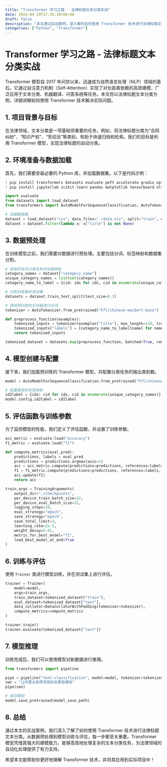 ```yaml
---
title: "Transformer 学习之路 - 法律标题文本分类实战"
date: 2024-04-19T17:35:18+08:00
draft: false
description: "本文通过实战案例，深入解析如何使用 Transformer 技术进行法律标题文本分类，涵盖数据预处理、模型训练与评估等关键步骤。"
categories: ["Python", "Transformer"]
---
```

# Transformer 学习之路 - 法律标题文本分类实战

Transformer 模型自 2017 年问世以来，迅速成为自然语言处理（NLP）领域的基石。它通过自注意力机制（Self-Attention）实现了对长距离依赖的高效建模，广泛应用于文本分类、机器翻译、问答系统等任务。本文将以法律标题文本分类为例，详细讲解如何使用 Transformer 技术解决实际问题。

## 1. 项目背景与目标

在法律领域，文本分类是一项基础但重要的任务。例如，将法律标题分类为“合同纠纷”、“知识产权”、“劳动法”等类别，有助于快速归档和检索。我们的目标是利用 Transformer 模型，实现法律标题的自动分类。

## 2. 环境准备与数据加载

首先，我们需要安装必要的 Python 库，并加载数据集。以下是代码示例：

```python
! pip install transformers datasets evaluate peft accelerate gradio optimum sentencepiece
! pip install jupyterlab scikit-learn pandas matplotlib tensorboard nltk rouge

import evaluate
from datasets import load_dataset
from transformers import AutoModelForSequenceClassification, AutoTokenizer, TrainingArguments, Trainer, DataCollatorWithPadding

# 加载数据集
dataset = load_dataset("csv", data_files="./data.csv", split="train", encoding="utf-8")
dataset = dataset.filter(lambda x: x["title"] is not None)
```

## 3. 数据预处理

在训练模型之前，我们需要对数据进行预处理。主要包括分词、标签映射和数据集分割。

```python
# 获取所有的分类名称并创建映射
category_names = dataset["category_name"]
unique_category_names = list(set(category_names))
category_name_to_label = {cid: idx for idx, cid in enumerate(unique_category_names)}

# 分割训练集和测试集
datasets = dataset.train_test_split(test_size=0.1)

# 使用预训练的分词器进行分词
tokenizer = AutoTokenizer.from_pretrained("hfl/chinese-macbert-base")

def preprocess_function(examples):
    tokenized_inputs = tokenizer(examples["title"], max_length=128, truncation=True, padding="max_length")
    tokenized_inputs["labels"] = [category_name_to_label[name] for name in examples["category_name"]]
    return tokenized_inputs

tokenized_dataset = datasets.map(preprocess_function, batched=True, remove_columns=['category_id','__index_level_0__'])
```

## 4. 模型创建与配置

接下来，我们加载预训练的 Transformer 模型，并配置分类任务的输出类别数。

```python
model = AutoModelForSequenceClassification.from_pretrained("hfl/chinese-macbert-base", num_labels=len(unique_category_names), cache_dir="./cache_dir")

# 配置模型的标签映射
id2label = {idx: cid for idx, cid in enumerate(unique_category_names)}
model.config.id2label = id2label
```

## 5. 评估函数与训练参数

为了监控模型的性能，我们定义了评估函数，并设置了训练参数。

```python
acc_metric = evaluate.load("accuracy")
f1_metric = evaluate.load("f1")

def compute_metrics(eval_pred):
    predictions, labels = eval_pred
    predictions = predictions.argmax(axis=1)
    acc = acc_metric.compute(predictions=predictions, references=labels)
    f1 = f1_metric.compute(predictions=predictions, references=labels, average="macro")
    acc.update(f1)
    return acc

train_args = TrainingArguments(
    output_dir="./checkpoints",
    per_device_train_batch_size=32,
    per_device_eval_batch_size=32,
    logging_steps=10,
    eval_strategy="epoch",
    save_strategy="epoch",
    save_total_limit=3,
    learning_rate=2e-5,
    weight_decay=0.01,
    metric_for_best_model="f1",
    load_best_model_at_end=True
)
```

## 6. 训练与评估

使用 `Trainer` 类进行模型训练，并在测试集上进行评估。

```python
trainer = Trainer(
    model=model,
    args=train_args,
    train_dataset=tokenized_dataset["train"],
    eval_dataset=tokenized_dataset["test"],
    data_collator=DataCollatorWithPadding(tokenizer=tokenizer),
    compute_metrics=compute_metrics
)

trainer.train()
trainer.evaluate(tokenized_dataset["test"])
```

## 7. 模型推理

训练完成后，我们可以使用模型对新数据进行推理。

```python
from transformers import pipeline

pipe = pipeline("text-classification", model=model, tokenizer=tokenizer, device=0)
sen = "公司营业执照吊销的后果有哪些"
pipe(sen)

# 保存模型
model.save_pretrained(model_save_path)
```

## 8. 总结

通过本文的实战案例，我们深入了解了如何使用 Transformer 技术进行法律标题文本分类。从数据预处理到模型训练与评估，每一步都至关重要。Transformer 模型凭借其强大的建模能力，能够高效地处理复杂的文本分类任务，为法律领域的自动化处理提供了有力支持。

希望本文能帮助你更好地理解 Transformer 技术，并将其应用到实际项目中！